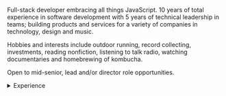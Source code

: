 Full-stack developer embracing all things JavaScript. 10 years of total experience in software development with 5 years of technical leadership in teams; building products and services for a variety of companies in technology, design and music.

Hobbies and interests include outdoor running, record collecting, investments, reading nonfiction, listening to talk radio, watching documentaries and homebrewing of kombucha.

Open to mid-senior, lead and/or director role opportunities.

<details>
  <summary>Experience</summary>
  <br>
  <table>
    <thead>
      <tr>
        <th>Year</th>
        <th>Company</th>
        <th>Title</th>
      </tr>
    </thead>
    <tbody>
      <tr>
        <td>2019 -</td>
        <td>STIM</td>
        <td>Frontend Developer</td>
      </tr>
      <tr>
        <td>2016 - 2018</td>
        <td>Doberman</td>
        <td>Software Engineer</td>
      </tr>
      <tr>
        <td>2014 - 2016</td>
        <td>The World Loves</td>
        <td>Frontend Developer</td>
      </tr>
      <tr>
        <td>2012 - 2014</td>
        <td>Coursio</td>
        <td>Frontend Developer</td>
      </tr>
    </tbody>
  </table>
</details>
